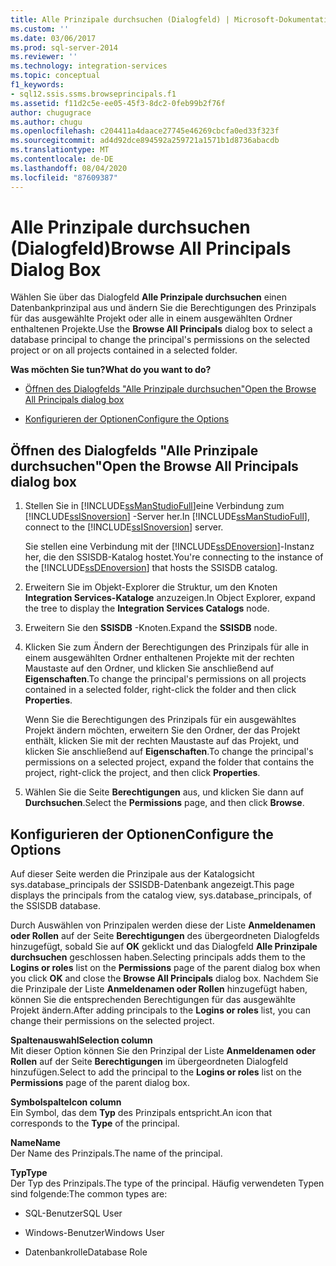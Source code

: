 ```yaml
---
title: Alle Prinzipale durchsuchen (Dialogfeld) | Microsoft-Dokumentation
ms.custom: ''
ms.date: 03/06/2017
ms.prod: sql-server-2014
ms.reviewer: ''
ms.technology: integration-services
ms.topic: conceptual
f1_keywords:
- sql12.ssis.ssms.browseprincipals.f1
ms.assetid: f11d2c5e-ee05-45f3-8dc2-0feb99b2f76f
author: chugugrace
ms.author: chugu
ms.openlocfilehash: c204411a4daace27745e46269cbcfa0ed33f323f
ms.sourcegitcommit: ad4d92dce894592a259721a1571b1d8736abacdb
ms.translationtype: MT
ms.contentlocale: de-DE
ms.lasthandoff: 08/04/2020
ms.locfileid: "87609387"
---
```

# <a name="browse-all-principals-dialog-box"></a><span data-ttu-id="811d2-102">Alle Prinzipale durchsuchen (Dialogfeld)</span><span class="sxs-lookup"><span data-stu-id="811d2-102">Browse All Principals Dialog Box</span></span>
  <span data-ttu-id="811d2-103">Wählen Sie über das Dialogfeld **Alle Prinzipale durchsuchen** einen Datenbankprinzipal aus und ändern Sie die Berechtigungen des Prinzipals für das ausgewählte Projekt oder alle in einem ausgewählten Ordner enthaltenen Projekte.</span><span class="sxs-lookup"><span data-stu-id="811d2-103">Use the **Browse All Principals** dialog box to select a database principal to change the principal's permissions on the selected project or on all projects contained in a selected folder.</span></span>  
  
 <span data-ttu-id="811d2-104">**Was möchten Sie tun?**</span><span class="sxs-lookup"><span data-stu-id="811d2-104">**What do you want to do?**</span></span>  
  
-   [<span data-ttu-id="811d2-105">Öffnen des Dialogfelds "Alle Prinzipale durchsuchen"</span><span class="sxs-lookup"><span data-stu-id="811d2-105">Open the Browse All Principals dialog box</span></span>](#open_dialog)  
  
-   [<span data-ttu-id="811d2-106">Konfigurieren der Optionen</span><span class="sxs-lookup"><span data-stu-id="811d2-106">Configure the Options</span></span>](#options)  
  
##  <a name="open-the-browse-all-principals-dialog-box"></a><a name="open_dialog"></a> <span data-ttu-id="811d2-107">Öffnen des Dialogfelds "Alle Prinzipale durchsuchen"</span><span class="sxs-lookup"><span data-stu-id="811d2-107">Open the Browse All Principals dialog box</span></span>  
  
1.  <span data-ttu-id="811d2-108">Stellen Sie in [!INCLUDE[ssManStudioFull](../../includes/ssmanstudiofull-md.md)]eine Verbindung zum [!INCLUDE[ssISnoversion](../../includes/ssisnoversion-md.md)] -Server her.</span><span class="sxs-lookup"><span data-stu-id="811d2-108">In [!INCLUDE[ssManStudioFull](../../includes/ssmanstudiofull-md.md)], connect to the [!INCLUDE[ssISnoversion](../../includes/ssisnoversion-md.md)] server.</span></span>  
  
     <span data-ttu-id="811d2-109">Sie stellen eine Verbindung mit der [!INCLUDE[ssDEnoversion](../../includes/ssdenoversion-md.md)]-Instanz her, die den SSISDB-Katalog hostet.</span><span class="sxs-lookup"><span data-stu-id="811d2-109">You're connecting to the instance of the [!INCLUDE[ssDEnoversion](../../includes/ssdenoversion-md.md)] that hosts the SSISDB catalog.</span></span>  
  
2.  <span data-ttu-id="811d2-110">Erweitern Sie im Objekt-Explorer die Struktur, um den Knoten **Integration Services-Kataloge** anzuzeigen.</span><span class="sxs-lookup"><span data-stu-id="811d2-110">In Object Explorer, expand the tree to display the **Integration Services Catalogs** node.</span></span>  
  
3.  <span data-ttu-id="811d2-111">Erweitern Sie den **SSISDB** -Knoten.</span><span class="sxs-lookup"><span data-stu-id="811d2-111">Expand the **SSISDB** node.</span></span>  
  
4.  <span data-ttu-id="811d2-112">Klicken Sie zum Ändern der Berechtigungen des Prinzipals für alle in einem ausgewählten Ordner enthaltenen Projekte mit der rechten Maustaste auf den Ordner, und klicken Sie anschließend auf **Eigenschaften**.</span><span class="sxs-lookup"><span data-stu-id="811d2-112">To change the principal's permissions on all projects contained in a selected folder, right-click the folder and then click **Properties**.</span></span>  
  
     <span data-ttu-id="811d2-113">Wenn Sie die Berechtigungen des Prinzipals für ein ausgewähltes Projekt ändern möchten, erweitern Sie den Ordner, der das Projekt enthält, klicken Sie mit der rechten Maustaste auf das Projekt, und klicken Sie anschließend auf **Eigenschaften**.</span><span class="sxs-lookup"><span data-stu-id="811d2-113">To change the principal's permissions on a selected project, expand the folder that contains the project, right-click the project, and then click **Properties**.</span></span>  
  
5.  <span data-ttu-id="811d2-114">Wählen Sie die Seite **Berechtigungen** aus, und klicken Sie dann auf **Durchsuchen**.</span><span class="sxs-lookup"><span data-stu-id="811d2-114">Select the **Permissions** page, and then click **Browse**.</span></span>  
  
##  <a name="configure-the-options"></a><a name="options"></a> <span data-ttu-id="811d2-115">Konfigurieren der Optionen</span><span class="sxs-lookup"><span data-stu-id="811d2-115">Configure the Options</span></span>  
 <span data-ttu-id="811d2-116">Auf dieser Seite werden die Prinzipale aus der Katalogsicht sys.database_principals der SSISDB-Datenbank angezeigt.</span><span class="sxs-lookup"><span data-stu-id="811d2-116">This page displays the principals from the catalog view, sys.database_principals, of the SSISDB database.</span></span>  
  
 <span data-ttu-id="811d2-117">Durch Auswählen von Prinzipalen werden diese der Liste **Anmeldenamen oder Rollen** auf der Seite **Berechtigungen** des übergeordneten Dialogfelds hinzugefügt, sobald Sie auf **OK** geklickt und das Dialogfeld **Alle Prinzipale durchsuchen** geschlossen haben.</span><span class="sxs-lookup"><span data-stu-id="811d2-117">Selecting principals adds them to the **Logins or roles** list on the **Permissions** page of the parent dialog box when you click **OK** and close the **Browse All Principals** dialog box.</span></span> <span data-ttu-id="811d2-118">Nachdem Sie die Prinzipale der Liste **Anmeldenamen oder Rollen** hinzugefügt haben, können Sie die entsprechenden Berechtigungen für das ausgewählte Projekt ändern.</span><span class="sxs-lookup"><span data-stu-id="811d2-118">After adding principals to the **Logins or roles** list, you can change their permissions on the selected project.</span></span>  
  
 <span data-ttu-id="811d2-119">**Spaltenauswahl**</span><span class="sxs-lookup"><span data-stu-id="811d2-119">**Selection column**</span></span>  
 <span data-ttu-id="811d2-120">Mit dieser Option können Sie den Prinzipal der Liste **Anmeldenamen oder Rollen** auf der Seite **Berechtigungen** im übergeordneten Dialogfeld hinzufügen.</span><span class="sxs-lookup"><span data-stu-id="811d2-120">Select to add the principal to the **Logins or roles** list on the **Permissions** page of the parent dialog box.</span></span>  
  
 <span data-ttu-id="811d2-121">**Symbolspalte**</span><span class="sxs-lookup"><span data-stu-id="811d2-121">**Icon column**</span></span>  
 <span data-ttu-id="811d2-122">Ein Symbol, das dem **Typ** des Prinzipals entspricht.</span><span class="sxs-lookup"><span data-stu-id="811d2-122">An icon that corresponds to the **Type** of the principal.</span></span>  
  
 <span data-ttu-id="811d2-123">**Name**</span><span class="sxs-lookup"><span data-stu-id="811d2-123">**Name**</span></span>  
 <span data-ttu-id="811d2-124">Der Name des Prinzipals.</span><span class="sxs-lookup"><span data-stu-id="811d2-124">The name of the principal.</span></span>  
  
 <span data-ttu-id="811d2-125">**Typ**</span><span class="sxs-lookup"><span data-stu-id="811d2-125">**Type**</span></span>  
 <span data-ttu-id="811d2-126">Der Typ des Prinzipals.</span><span class="sxs-lookup"><span data-stu-id="811d2-126">The type of the principal.</span></span> <span data-ttu-id="811d2-127">Häufig verwendeten Typen sind folgende:</span><span class="sxs-lookup"><span data-stu-id="811d2-127">The common types are:</span></span>  
  
-   <span data-ttu-id="811d2-128">SQL-Benutzer</span><span class="sxs-lookup"><span data-stu-id="811d2-128">SQL User</span></span>  
  
-   <span data-ttu-id="811d2-129">Windows-Benutzer</span><span class="sxs-lookup"><span data-stu-id="811d2-129">Windows User</span></span>  
  
-   <span data-ttu-id="811d2-130">Datenbankrolle</span><span class="sxs-lookup"><span data-stu-id="811d2-130">Database Role</span></span>  
  
  
